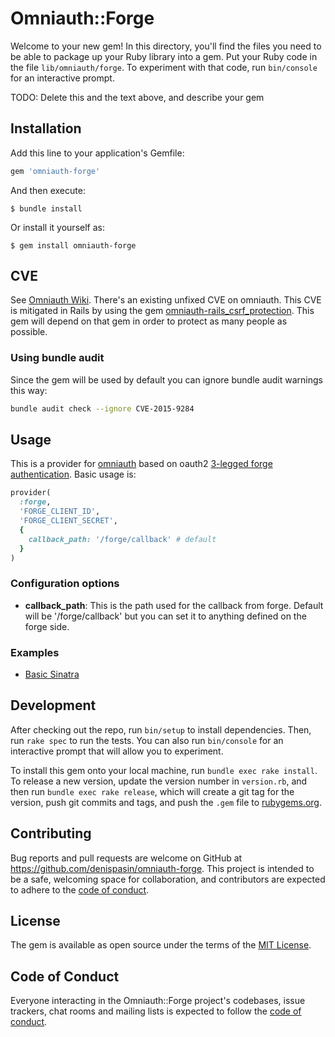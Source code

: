# Omniauth::Forge

Welcome to your new gem! In this directory, you'll find the files you need to be able to package up your Ruby library into a gem. Put your Ruby code in the file `lib/omniauth/forge`. To experiment with that code, run `bin/console` for an interactive prompt.

TODO: Delete this and the text above, and describe your gem

## Installation

Add this line to your application's Gemfile:

```ruby
gem 'omniauth-forge'
```

And then execute:

    $ bundle install

Or install it yourself as:

    $ gem install omniauth-forge

## CVE

See [Omniauth Wiki](https://github.com/omniauth/omniauth/wiki/Resolving-CVE-2015-9284). 
There's an existing unfixed CVE on omniauth. This CVE is mitigated in Rails by using the gem [omniauth-rails_csrf_protection](https://github.com/cookpad/omniauth-rails_csrf_protection).
This gem will depend on that gem in order to protect as many people as possible.

### Using bundle audit

Since the gem will be used by default you can ignore bundle audit warnings this way:
```sh
bundle audit check --ignore CVE-2015-9284
```

## Usage

This is a provider for [omniauth](https://github.com/omniauth/omniauth) based on oauth2 [3-legged forge authentication](https://forge.autodesk.com/en/docs/oauth/v2/tutorials/get-3-legged-token/). Basic usage is:

```ruby
provider(
  :forge,
  'FORGE_CLIENT_ID',
  'FORGE_CLIENT_SECRET',
  {
    callback_path: '/forge/callback' # default
  }
)
```

### Configuration options

- **callback_path**: This is the path used for the callback from forge. Default will be '/forge/callback' but you can set it to anything defined on the forge side.

### Examples

- [Basic Sinatra](./examples/sinatra.rb)

## Development

After checking out the repo, run `bin/setup` to install dependencies. Then, run `rake spec` to run the tests. You can also run `bin/console` for an interactive prompt that will allow you to experiment.

To install this gem onto your local machine, run `bundle exec rake install`. To release a new version, update the version number in `version.rb`, and then run `bundle exec rake release`, which will create a git tag for the version, push git commits and tags, and push the `.gem` file to [rubygems.org](https://rubygems.org).

## Contributing

Bug reports and pull requests are welcome on GitHub at https://github.com/denispasin/omniauth-forge. This project is intended to be a safe, welcoming space for collaboration, and contributors are expected to adhere to the [code of conduct](https://github.com/denispasin/omniauth-forge/blob/master/CODE_OF_CONDUCT.md).


## License

The gem is available as open source under the terms of the [MIT License](https://opensource.org/licenses/MIT).

## Code of Conduct

Everyone interacting in the Omniauth::Forge project's codebases, issue trackers, chat rooms and mailing lists is expected to follow the [code of conduct](https://github.com/denispasin/omniauth-forge/blob/master/CODE_OF_CONDUCT.md).

